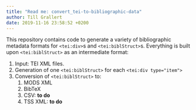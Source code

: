 ```yaml
---
title: "Read me: convert_tei-to-bibliographic-data"
author: Till Grallert
date: 2019-11-16 23:58:52 +0200
---
```


This repository contains code to generate a variety of bibliographic metadata formats for `<tei:div>`s and `<tei:biblStruct>`s. Everything is built upon `<tei:biblStruct>` as an intermediate format:

1. Input: TEI XML files.
2. Generation of one `<tei:biblStruct>` for each `<tei:div type="item">`
3. Conversion of `<tei:biblStruct>` to:
    1. MODS XML
    2. BibTeX
    3. CSV: **to do**
    4. TSS XML: **to do**